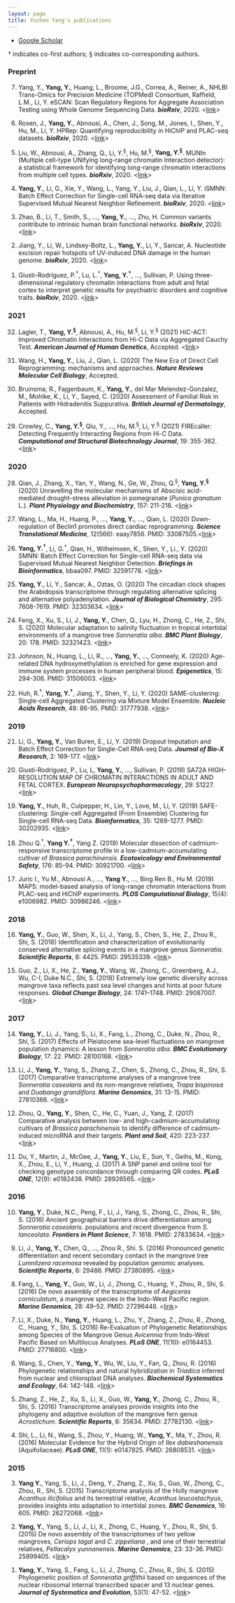 ```yaml
---
layout: page
title: Yuchen Yang's publications
---
```


<div class="navbar">
  <div class="navbar-inner">
      <ul class="nav">
          <li><a href="https://scholar.google.com/citations?user=0CK0320AAAAJ">Google Scholar</a></li>
      </ul>
  </div>
</div>

&dagger; indicates co-first authors; &sect; indicates co-corresponding authors.

### Preprint
<ol start="7"> <li> Yang, Y., <b>Yang, Y.</b>, Huang, L., Broome, J.G., Correa, A., Reiner, A., NHLBI Trans-Omics for Precision Medicine (TOPMed) Consortium, Raffield, L.M., Li, Y. eSCAN: Scan Regulatory Regions for Aggregate Association Testing using Whole Genome Sequencing Data. <i><b>bioRxiv</b></i>, 2020. <<a href="https://www.biorxiv.org/content/10.1101/2020.11.30.405266v1">link</a>></li></ol>
  
<ol start="6"> <li> Rosen, J., <b>Yang, Y.</b>, Abnousi, A., Chen, J., Song, M., Jones, I., Shen, Y., Hu, M., Li, Y. HPRep: Quantifying reproducibility in HiChIP and PLAC-seq datasets. <i><b>bioRxiv</b></i>, 2020. <<a href="https://www.biorxiv.org/content/10.1101/2020.11.23.394239v1">link</a>></li></ol>
  
<ol start="5"> <li> Liu, W., Abnousi, A., Zhang, Q., Li, Y.<sup>&sect;</sup>, Hu, M.<sup>&sect;</sup>, <b>Yang, Y.<sup>&sect;</sup></b>. MUNIn (Multiple cell-type UNifying long-range chromatin Interaction detector): a statistical framework for identifying long-range chromatin interactions from multiple cell types. <i><b>bioRxiv</b></i>, 2020. <<a href="https://www.biorxiv.org/content/10.1101/2020.11.12.380782v1">link</a>></li></ol>

<ol start="4"> <li> <b>Yang, Y.</b>, Li, G., Xie, Y., Wang, L., Yang, Y., Liu, J., Qian, L., Li, Y. iSMNN: Batch Effect Correction for Single-cell RNA-seq data via Iterative Supervised Mutual Nearest Neighbor Refinement. <i><b>bioRxiv</b></i>, 2020. <<a href="https://www.biorxiv.org/content/10.1101/2020.11.09.375659v1?rss=1">link</a>></li></ol>

<ol start="3"> <li> Zhao, B., Li, T., Smith, S., ..., <b>Yang, Y.</b>, ..., Zhu, H. Common variants contribute to intrinsic human brain functional networks. <i><b>bioRxiv</b></i>, 2020. <<a href="https://www.biorxiv.org/content/10.1101/2020.07.30.229914v2.full">link</a>></li></ol>

<ol start="2"> <li>Jiang, Y., Li, W., Lindsey-Boltz, L., <b>Yang, Y.</b>, Li, Y., Sancar, A. Nucleotide excision repair hotspots of UV-induced DNA damage in the human genome. <i><b>bioRxiv</b></i>, 2020. <<a href="https://www.biorxiv.org/content/10.1101/2020.04.16.045369v1">link</a>></li></ol>

<ol start="1"> <li>Giusti-Rodríguez, P.<sup>&dagger;</sup>, Lu, L.<sup>&dagger;</sup>, <b>Yang, Y.<sup>&dagger;</sup></b>, ..., Sullivan, P. Using three-dimensional regulatory chromatin interactions from adult and fetal cortex to interpret genetic results for psychiatric disorders and cognitive traits. <i><b>bioRxiv</b></i>, 2020. <<a href="https://www.biorxiv.org/content/10.1101/406330v1.full">link</a>></li></ol>

### 2021
<ol start="32"> <li> Lagler, T., <b>Yang, Y.<sup>&sect;</sup></b>, Abnousi, A., Hu, M.<sup>&sect;</sup>, Li, Y.<sup>&sect;</sup> (2021) HiC-ACT: Improved Chromatin Interactions from Hi-C Data via Aggregated Cauchy Test. <i><b>American Journal of Human Genetics</b></i>, Accepted. <<a href="https://www.biorxiv.org/content/10.1101/2020.10.28.359869v1">link</a>></li></ol>

<ol start="31"> <li>Wang, H., <b>Yang, Y.</b>, Liu, J., Qian, L. (2020) The New Era of Direct Cell Reprogramming: mechanisms and approaches. <i><b>Nature Reviews Molecular Cell Biology</b></i>, Accepted.</li></ol>

<ol start="30"> <li>Bruinsma, R., Fajgenbaum, K., <b>Yang, Y.</b>, del Mar Melendez-Gonzalez, M., Mohlke, K., Li, Y., Sayed, C. (2020) Assessment of Familial Risk in Patients with Hidradenitis Suppurativa. <i><b>British Journal of Dermatology</b></i>, Accepted.</li></ol>

<ol start="29"> <li>Crowley, C., <b>Yang, Y.<sup>&sect;</sup></b>, Qiu, Y., ..., Hu, M.<sup>&sect;</sup>, Li, Y.<sup>&sect;</sup> (2021) FIREcaller: Detecting Frequently Interacting Regions from Hi-C Data. <i><b>Computational and Structural Biotechnology Journal</b></i>, 19: 355-362. <<a href="https://www.sciencedirect.com/science/article/pii/S2001037020305511?via%3Dihub">link</a>></li></ol>

### 2020
<ol start="28"> <li>Qian, J., Zhang, X., Yan, Y., Wang, N., Ge, W., Zhou, Q.<sup>&sect;</sup>, <b>Yang, Y.<sup>&sect;</sup></b> (2020) Unravelling the molecular mechanisms of Abscisic acid-mediated drought-stress alleviation in pomegranate (<i>Punica granatum</i> L.). <i><b>Plant Physiology and Biochemistry</b></i>, 157: 211-218. <<a href="https://www.sciencedirect.com/science/article/pii/S0981942820305222">link</a>></li></ol>

<ol start="27"> <li>Wang, L., Ma, H., Huang, P., ..., <b>Yang, Y.</b>, ..., Qian, L. (2020) Down-regulation of Beclin1 promotes direct cardiac reprogramming. <i><b>Science Translational Medicine</b></i>, 12(566): eaay7856. PMID: 33087505.<<a href="https://stm.sciencemag.org/content/12/566/eaay7856/tab-pdf">link</a>></li></ol>

<ol start="26"> <li><b>Yang, Y.<sup>&dagger;</sup></b>, Li, G.<sup>&dagger;</sup>, Qian, H., Wilhelmsen, K., Shen, Y., Li., Y. (2020) SMNN: Batch Effect Correction for Single-cell RNA-seq data via Supervised Mutual Nearest Neighbor Detection. <i><b>Briefings in Bioinformatics</b></i>, bbaa097. PMID: 32591778. <<a href="https://academic.oup.com/bib/article-abstract/doi/10.1093/bib/bbaa097/5855265?redirectedFrom=fulltext">link</a>></li></ol>

<ol start="25"> <li><b>Yang, Y.</b>, Li, Y., Sancar, A., Oztas, O. (2020) The circadian clock shapes the Arabidopsis transcriptome through regulating alternative splicing and alternative polyadenylation. <i><b>Journal of Biological Chemistry</b></i>, 295: 7608-7619. PMID: 32303634. <<a href="https://www-jbc-org.libproxy.lib.unc.edu/content/295/22/7608">link</a>></li></ol>

<ol start="24"> <li>Feng, X., Xu, S., Li, J., <b>Yang, Y.</b>, Chen, Q., Lyu, H., Zhong, C., He, Z., Shi, S. (2020) Molecular adaptation to salinity fluctuation in tropical intertidal environments of a mangrove tree <i>Sonneratia alba</i>. <i><b>BMC Plant Biology</b></i>, 20: 178. PMID: 32321423. <<a href="https://bmcplantbiol.biomedcentral.com/articles/10.1186/s12870-020-02395-3">link</a>></li></ol>

<ol start="23"> <li>Johnson, N., Huang, L., Li, R., ..., <b>Yang, Y.</b>, ..., Conneely, K. (2020) Age-related DNA hydroxymethylation is enriched for gene expression and immune system processes in human peripheral blood. <i><b>Epigenetics</b></i>, 15: 294-306. PMID: 31506003. <<a href="https://www.tandfonline.com/doi/abs/10.1080/15592294.2019.1666651">link</a>></li></ol>

<ol start="22"> <li>Huh, R.<sup>&dagger;</sup>, <b>Yang, Y.<sup>&dagger;</sup></b>, Jiang, Y., Shen, Y., Li, Y. (2020) SAME-clustering: Single-cell Aggregated Clustering via Mixture Model Ensemble. <i><b>Nucleic Acids Research</b></i>, 48: 86-95. PMID: 31777938. <<a href="https://academic.oup.com/nar/article/48/1/86/5644992">link</a>></li></ol>


### 2019

<ol start="21"> <li>Li, G., <b>Yang, Y.</b>, Van Buren, E., Li, Y. (2019) Dropout Imputation and Batch Effect Correction for Single-Cell RNA-seq Data. <i><b>Journal of Bio-X Research</b></i>, 2: 169-177. <<a href="https://journals.lww.com/jbioxresearch/Fulltext/2019/12000/Dropout_imputation_and_batch_effect_correction_for.4.aspx">link</a>></li></ol>

<ol start="20"> <li>Giusti-Rodriguez, P., Lu, L, <b>Yang, Y.</b>, ..., Sullivan, P. (2019) SA72A HIGH-RESOLUTION MAP OF CHROMATIN INTERACTIONS IN ADULT AND FETAL CORTEX. <i><b>European Neuropsychopharmacology</b></i>, 29: S1227. <<a href="https://www.sciencedirect.com/science/article/abs/pii/S0924977X18305984?via%3Dihub">link</a>></li></ol>

<ol start="19"> <li><b>Yang, Y.</b>, Huh, R., Culpepper, H., Lin, Y., Love, M., Li, Y. (2019) SAFE-clustering: Single-cell Aggregated (From Ensemble) Clustering for Single-cell RNA-seq Data. <i><b>Bioinformatics</b></i>, 35: 1269-1277. PMID: 30202935. <<a href="https://academic.oup.com/bioinformatics/article-abstract/35/8/1269/5092931">link</a>></li></ol>

<ol start="18"> <li>Zhou Q.<sup>&dagger;</sup>, <b>Yang Y.<sup>&dagger;</sup></b>, Yang Z. (2019) Molecular dissection of cadmium-responsive transcriptome profile in a low-cadmium-accumulating cultivar of <i>Brassica parachinensis</i>. <i><b>Ecotoxicology and Environmental Safety</b></i>, 176: 85-94. PMID: 30921700. <<a href="https://www.sciencedirect.com/science/article/abs/pii/S0147651319303495">link</a>></li></ol>

<ol start="17"> <li>Juric I., Yu M., Abnousi A., ..., <b>Yang Y.</b>, ..., Bing Ren B., Hu M. (2019) MAPS: model-based analysis of long-range chromatin interactions from PLAC-seq and HiChIP experiments. <i><b>PLOS Computational Biology</b></i>, 15(4): e1006982. PMID: 30986246. <<a href="https://journals.plos.org/ploscompbiol/article?id=10.1371/journal.pcbi.1006982">link</a>></li></ol>

### 2018

<ol start="16"> <li><b>Yang, Y.</b>, Guo, W., Shen, X., Li, J., Yang, S., Chen, S., He, Z., Zhou R., Shi, S. (2018) Identification and characterization of evolutionarily conserved alternative splicing events in a mangrove genus <i>Sonneratia</i>. <i><b>Scientific Reports</b></i>, 8: 4425. PMID: 29535339. <<a href="https://www.nature.com/articles/s41598-018-22406-6">link</a>></li></ol>

<ol start="15"> <li>Guo, Z., Li, X., He, Z., <b>Yang, Y.</b>, Wang, W., Zhong, C., Greenberg, A.J., Wu, C-I, Duke N.C., Shi, S. (2018) Extremely low genetic diversity across mangrove taxa reflects past sea level changes and hints at poor future responses. <i><b>Global Change Biology</b></i>, 24: 1741–1748. PMID: 29087007. <<a href="https://onlinelibrary.wiley.com/doi/abs/10.1111/gcb.13968">link</a>></li></ol>

### 2017

<ol start="14"> <li><b>Yang, Y.</b>, Li, J., Yang, S., Li, X., Fang, L., Zhong, C., Duke, N., Zhou, R., Shi, S. (2017) Effects of Pleistocene sea-level fluctuations on mangrove population dynamics: A lesson from <i>Sonneratia alba</i>. <i><b>BMC Evolutionary Biology</b></i>, 17: 22. PMID: 28100168. <<a href="https://link.springer.com/article/10.1186/s12862-016-0849-z">link</a>></li></ol>

<ol start="13"> <li>Li, J., <b>Yang, Y.</b>, Yang, S., Zhang, Z., Chen, S., Zhong, C., Zhou, R., Shi, S. (2017) Comparative transcriptome analyses of a mangrove tree <i>Sonneratia caseolaris</i> and its non-mangrove relatives, <i>Trapa bispinosa</i> and <i>Duabanga grandiflora</i>. <i><b>Marine Genomics</b></i>, 31: 13-15. PMID: 27810366. <<a href="https://www.sciencedirect.com/science/article/abs/pii/S1874778716301349">link</a>></li></ol>

<ol start="12"> <li>Zhou, Q., <b>Yang, Y.</b>, Shen, C., He, C., Yuan, J., Yang, Z. (2017) Comparative analysis between low- and high-cadmium-accumulating cultivars of <i>Brassica parachinensis</i> to identify difference of cadmium-induced microRNA and their targets. <i><b>Plant and Soil</b></i>, 420: 223-237. <<a href="https://link.springer.com/article/10.1007/s11104-017-3380-0">link</a>></li></ol>

<ol start="11"> <li>Du, Y., Martin, J., McGee, J., <b>Yang, Y.</b>, Liu, E., Sun, Y., Geihs, M., Kong, X., Zhou, E., Li, Y., Huang, J. (2017) A SNP panel and online tool for checking genotype concordance through comparing QR codes. <i><b>PLoS ONE</b></i>, 12(9): e0182438. PMID: 28926565. <<a href="https://www.ncbi.nlm.nih.gov/pmc/articles/PMC5604942/">link</a>></li></ol>

### 2016

<ol start="10"> <li><b>Yang, Y.</b>, Duke, N.C., Peng, F., Li, J., Yang, S., Zhong, C., Zhou, R., Shi, S. (2016) Ancient geographical barriers drive differentiation among <i>Sonneratia caseolaris</i>. populations and recent divergence from <i>S. lanceolata</i>. <i><b>Frontiers in Plant Science</b></i>, 7: 1618. PMID: 27833634. <<a href="https://www.frontiersin.org/articles/10.3389/fpls.2016.01618/full">link</a>></li></ol>

<ol start="9"> <li>Li, J., <b>Yang, Y.</b>, Chen, Q., ..., Zhou R., Shi. S. (2016) Pronounced genetic differentiation and recent secondary contact in the mangrove tree <i>Lumnitzera racemosa</i> revealed by population genomic analyses. <i><b>Scientific Reports</b></i>, 6: 29486. PMID: 27380895. <<a href="https://www.nature.com/articles/srep29486">link</a>></li></ol>

<ol start="8"> <li>Fang, L., <b>Yang, Y.</b>, Guo, W., Li, J., Zhong, C., Huang, Y., Zhou, R., Shi, S. (2016) De novo assembly of the transcriptome of <i>Aegiceras corniculatum</i>, a mangrove species in the Indo-West Pacific region. <i><b>Marine Genomics</b></i>, 28: 49–52. PMID: 27296448. <<a href="https://www.sciencedirect.com/science/article/abs/pii/S1874778716300526">link</a>></li></ol>

<ol start="7"> <li>Li, X., Duke, N., <b>Yang, Y.</b>, Huang, L., Zhu, Y., Zhang, Z., Zhou, R., Zhong, C., Huang, Y., Shi, S. (2016) Re-Evaluation of Phylogenetic Relationships among Species of the Mangrove Genus <i>Avicennia</i> from Indo-West Pacific Based on Multilocus Analyses. <i><b>PLoS ONE</b></i>, 11(10): e0164453. PMID: 27716800. <<a href="https://www.ncbi.nlm.nih.gov/pmc/articles/PMC5055292/">link</a>></li></ol>

<ol start="6"> <li>Wang, S., Chen, Y., <b>Yang, Y.</b>, Wu, W., Liu, Y., Fan, Q., Zhou, R. (2016) Phylogenetic relationships and natural hybridization in <i>Triadica</i> inferred from nuclear and chloroplast DNA analyses. <i><b>Biochemical Systematics and Ecology</b></i>, 64: 142-148. <<a href="https://www.sciencedirect.com/science/article/pii/S0305197815002938">link</a>></li></ol>

<ol start="5"> <li>Zhang, Z., He, Z., Xu, S., Li, X., Guo, W., <b>Yang, Y.</b>, Zhong, C., Zhou, R., Shi, S. (2016) Transcriptome analyses provide insights into the phylogeny and adaptive evolution of the mangrove fern genus <i>Acrostichum</i>. <i><b>Scientific Reports</b></i>, 6: 35634. PMID: 27782130. <<a href="https://www.nature.com/articles/srep35634">link</a>></li></ol>

<ol start="4"> <li>Shi, L., Li, N., Wang, S., Zhou, Y., Huang, W., <b>Yang, Y.</b>, Ma, Y., Zhou, R. (2016) Molecular Evidence for the Hybrid Origin of <i>Ilex dabieshanensis</i> (Aquifoliaceae). <i><b>PLoS ONE</b></i>, 11(1): e0147825. PMID: 26808531. <<a href="https://journals.plos.org/plosone/article?id=10.1371/journal.pone.0147825">link</a>></li></ol>

### 2015

<ol start="3"> <li><b>Yang Y.</b>, Yang, S., Li, J., Deng, Y., Zhang, Z., Xu, S., Guo, W., Zhong, C., Zhou, R., Shi, S. (2015) Transcriptome analysis of the Holly mangrove <i>Acanthus ilicifolius</i> and its terrestrial relative, <i>Acanthus leucostachyus</i>, provides insights into adaptation to intertidal zones. <i><b>BMC Genomics</b></i>, 16: 605. PMID: 26272068. <<a href="https://bmcgenomics.biomedcentral.com/articles/10.1186/s12864-015-1813-9">link</a>></li></ol>

<ol start="2"> <li><b>Yang, Y.</b>, Yang, S., Li, J., Li, X., Zhong, C., Huang, Y., Zhou, R., Shi, S. (2015) De novo assembly of the transcriptomes of two yellow mangroves, <i>Ceriops tagal</i>  and <i>C. zippeliana</i> , and one of their terrestrial relatives, <i>Pellacalyx yunnanensis</i>. <i><b>Marine Genomics</b></i>, 23: 33-36. PMID: 25899405. <<a href="https://www.sciencedirect.com/science/article/abs/pii/S1874778715000586">link</a>></li></ol>

<ol start="1"> <li><b>Yang, Y.</b>, Yang, S., Fang, L., Li, J., Zhong, C., Zhou, R., Shi, S. (2015) Phylogenetic position of <i>Sonneratia  griffithii</i>  based on sequences of the nuclear ribosomal internal transcribed spacer and 13 nuclear genes. <i><b>Journal of Systematics and Evolution</b></i>, 53(1): 47-52. <<a href="https://onlinelibrary.wiley.com/doi/abs/10.1111/jse.12102">link</a>></li></ol>

